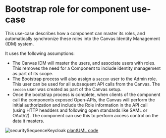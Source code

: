 # Bootstrap role for component use-case

This use-case describes how a component can master its roles, and automatically synchronize these roles into the Canvas Identity Management (IDM) system.

It uses the following assumptions:

* The Canvas IDM will master the users, and associate users with roles. This removes the need for a Component to include identity management as part of its scope.
* The Bootstrap process will also assign a `seccon` user to the Admin role. This user can be used for all subsequent API calls from the Canvas. The `seccon` user was created as part of the Canvas setup.
* Once the bootstrap process is complete, when clients of the component call the components exposed Open-APIs, the Canvas will perform the initial authorization and include the Role information in the API call (using HTTP headders and following open standards like SAML or OAuth2). The component can use this to perform access control on the data it masters.

![securitySequenceKeycloak](http://www.plantuml.com/plantuml/proxy?cache=no&src=https://raw.githubusercontent.com/tmforum-oda/oda-canvas-ctk/canvasUseCasesandBDD/usecase-library/Bootstrap-role-for-component/securitySequenceKeycloak.puml)
[plantUML code](Bootstrap-role-for-component/securitySequenceKeycloak.puml)